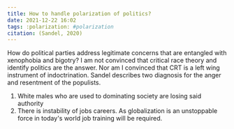 ```yaml
---
title: How to handle polarization of politics?
date: 2021-12-22 16:02
tags: :polarization: #polarization
citation: (Sandel, 2020)
---
```


How do political parties address legitimate concerns that are entangled with xenophobia and bigotry? I am not convinced that critical race theory and identify politics are the answer. Nor am I convinced that CRT is a left wing instrument of indoctrination. Sandel describes two diagnosis for the anger and resentment of the populists. 

1. White males who are used to dominating society are losing said authority 
2. There is instability of jobs careers. As globalization is an unstoppable force in today's world job training will be required.

